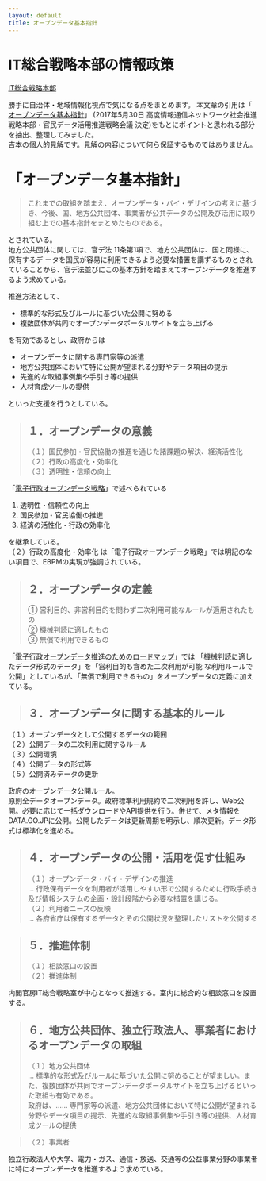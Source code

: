 ```yaml
---
layout: default
title: オープンデータ基本指針
---
```


# IT総合戦略本部の情報政策
[IT総合戦略本部][1b67e669]

勝手に自治体・地域情報化視点で気になる点をまとめます。
本文章の引用は「 [オープンデータ基本指針][414d7e0a]」 (2017年5月30日 高度情報通信ネットワーク社会推進戦略本部・官民データ活用推進戦略会議 決定)をもとにポイントと思われる部分を抽出、整理してみました。  
吉本の個人的見解です。見解の内容について何ら保証するものではありません。


# 「オープンデータ基本指針」
>これまでの取組を踏まえ、オープンデータ・バイ・デザインの考えに基づき、今後、国、地方公共団体、事業者が公共データの公開及び活用に取り組む上での基本指針をまとめたものである。  

とされている。  
地方公共団体に関しては、官デ法 11条第1項で、地方公共団体は、国と同様に、保有するデ
ータを国民が容易に利用できるよう必要な措置を講ずるものとされていることから、官デ法並びにこの基本方針を踏まえてオープンデータを推進するよう求めている。  

推進方法として、
* 標準的な形式及びルールに基づいた公開に努める
* 複数団体が共同でオープンデータポータルサイトを立ち上げる  

を有効であるとし、政府からは
* オープンデータに関する専門家等の派遣
* 地方公共団体において特に公開が望まれる分野やデータ項目の提示
* 先進的な取組事例集や手引き等の提供
* 人材育成ツールの提供

といった支援を行うとしている。  


>## １．オープンデータの意義
> （１）国民参加・官民協働の推進を通じた諸課題の解決、経済活性化  
> （２）行政の高度化・効率化  
> （３）透明性・信頼の向上  

「[電子行政オープンデータ戦略][4f8b58c3]」で述べられている
1. 透明性・信頼性の向上  
2. 国民参加・官民協働の推進  
3. 経済の活性化・行政の効率化  

を継承している。  
（２）行政の高度化・効率化  は「電子行政オープンデータ戦略」では明記のない項目で、EBPMの実現が強調されている。  

>## ２．オープンデータの定義
>① 営利目的、非営利目的を問わず二次利用可能なルールが適用されたもの  
>② 機械判読に適したもの  
>③ 無償で利用できるもの 

「[電子行政オープンデータ推進のためのロードマップ][3a00c546]」では
「機械判読に適したデータ形式のデータ」を「営利目的も含めた二次利用が可能
な利用ルールで公開」としているが、「無償で利用できるもの」をオープンデータの定義に加えている。  


>## ３．オープンデータに関する基本的ルール
（１）オープンデータとして公開するデータの範囲  
（２）公開データの二次利用に関するルール  
（３）公開環境  
（４）公開データの形式等  
（５）公開済みデータの更新  

政府のオープンデータ公開ルール。  
原則全データオープンデータ。政府標準利用規約で二次利用を許し、Web公開。必要に応じて一括ダウンロードやAPI提供を行う。併せて、メタ情報をDATA.GO.JPに公開。公開したデータは更新周期を明示し、順次更新。データ形式は標準化を進める。  

>## ４．オープンデータの公開・活用を促す仕組み
> （１）オープンデータ・バイ・デザインの推進  
> ... 行政保有データを利用者が活用しやすい形で公開するために行政手続き及び情報システムの企画・設計段階から必要な措置を講じる。  
> （２）利用者ニーズの反映  
>... 各府省庁は保有するデータとその公開状況を整理したリストを公開する  

>## ５．推進体制
>（１）相談窓口の設置  
>（２）推進体制  

内閣官房IT総合戦略室が中心となって推進する。室内に総合的な相談窓口を設置する。  

>## ６．地方公共団体、独立行政法人、事業者におけるオープンデータの取組
>（１）地方公共団体  
> ... 標準的な形式及びルールに基づいた公開に努めることが望ましい。また、複数団体が共同でオープンデータポータルサイトを立ち上げるといった取組も有効である。  
> 政府は、...... 専門家等の派遣、地方公共団体において特に公開が望まれる分野やデータ項目の提示、先進的な取組事例集や手引き等の提供、人材育成ツールの提供  


>（２）事業者  

独立行政法人や大学、電力・ガス、通信・放送、交通等の公益事業分野の事業者に特にオープンデータを推進するよう求めている。  





  [3a00c546]: https://www.kantei.go.jp/jp/singi/it2/kettei/pdf/20130614/siryou3.pdf "電子行政オープンデータ推進のためのロードマップ"
 [414d7e0a]: https://www.kantei.go.jp/jp/singi/it2/kettei/pdf/20170530/kihonsisin.pdf "「オープンデータ基本指針」"
 [1b67e669]: https://www.kantei.go.jp/jp/singi/it2/ "IT総合戦略本部"
  [4f8b58c3]: https://www.kantei.go.jp/jp/singi/it2/pdf/120704_siryou2.pdf "電子行政オープンデータ戦略"
  
